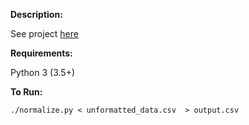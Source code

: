 **Description:**

See project [here](https://github.com/trussworks/truss-interview)

**Requirements:**

Python 3 (3.5+)

**To Run:**

`./normalize.py < unformatted_data.csv  > output.csv`
